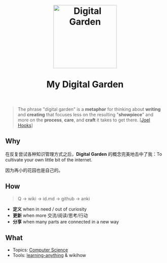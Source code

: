 <h1 align="center">
<br>
  <a href="https://www.technologyreview.com/2020/09/03/1007716/digital-gardens-let-you-cultivate-your-own-little-bit-of-the-internet/"><img src="https://i.imgur.com/4QwB003.jpeg" alt="Digital Garden" width=200"></a>
  <br>
    <br>
  My Digital Garden
  <br><br>
</h1>


> The phrase "digital garden" is a **metaphor** for thinking about **writing** and **creating** that focuses less on the resulting "**showpiece**" and more on the **process**, **care**, and **craft** it takes to get there. [[Joel Hooks](https://joelhooks.com/digital-garden)]

## Why 

在反复尝试各种知识管理方式之后，**Digital Garden** 的概念完美地击中了我：To cultivate your own little bit of the internet. 

因为再小的花园也是自己的。

## How

> Q → wiki → id.md → github  → anki

* **定义** when in need / out of curiosity 
* **更新** when more 交流/阅读/思考/行动 
* **分享** when many parts are connected in a new way


## What 

* Topics: [Computer Science](https://www.wikiwand.com/en/ACM_Computing_Classification_System#/Structure)
* Tools: [learning-anything](https://learn-anything.xyz/computer-science) & wikihow

